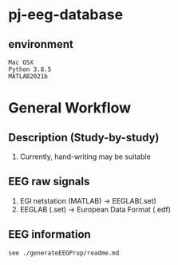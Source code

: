 # pj-eeg-database <br>
## environment <br>
    Mac OSX
    Python 3.8.5
    MATLAB2021b

# General Workflow
## Description (Study-by-study)
1. Currently, hand-writing may be suitable

## EEG raw signals
1. EGI netstation (MATLAB) -> EEGLAB(.set)
2. EEGLAB (.set) -> European Data Format (.edf)

## EEG information

    see ./generateEEGProp/readme.md
